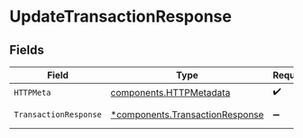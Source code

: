 # UpdateTransactionResponse


## Fields

| Field                                                                             | Type                                                                              | Required                                                                          | Description                                                                       |
| --------------------------------------------------------------------------------- | --------------------------------------------------------------------------------- | --------------------------------------------------------------------------------- | --------------------------------------------------------------------------------- |
| `HTTPMeta`                                                                        | [components.HTTPMetadata](../../models/components/httpmetadata.md)                | :heavy_check_mark:                                                                | N/A                                                                               |
| `TransactionResponse`                                                             | [*components.TransactionResponse](../../models/components/transactionresponse.md) | :heavy_minus_sign:                                                                | Transaction updated                                                               |